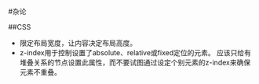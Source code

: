 #杂论

##CSS
- 限定布局宽度，让内容决定布局高度。
- z-index用于控制设置了absolute、relative或fixed定位的元素。
应该只给有堆叠关系的节点设置此属性，而不要试图通过设定个别元素的z-index来确保元素不重叠。
